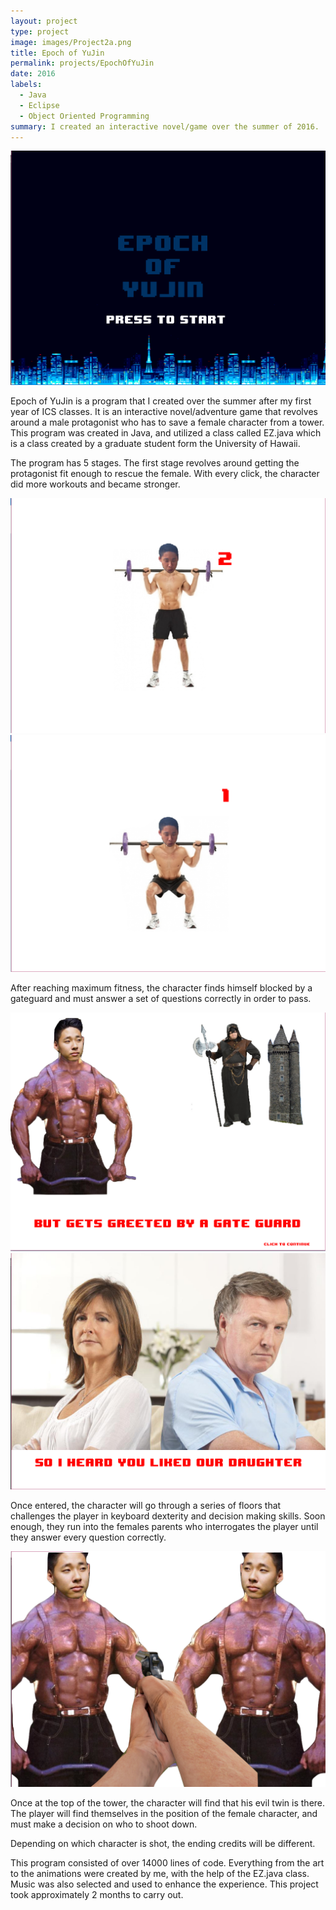 ```yaml
---
layout: project
type: project
image: images/Project2a.png
title: Epoch of YuJin
permalink: projects/EpochOfYuJin
date: 2016
labels:
  - Java
  - Eclipse
  - Object Oriented Programming
summary: I created an interactive novel/game over the summer of 2016.
---
```


<img class="ui large middle rounded image" src="../images/Project2a.png">

Epoch of YuJin is a program that I created over the summer after my first year of ICS classes. It is an interactive novel/adventure game that revolves around a male protagonist who has to save a female character from a tower. This program was created in Java, and utilized a class called EZ.java which is a class created by a graduate student form the University of Hawaii. 

The program has 5 stages. The first stage revolves around getting the protagonist fit enough to rescue the female. With every click, the character did more workouts and became stronger.

<img class="ui medium right floated rounded image" src="../images/Project2c.png">
<img class="ui medium right rounded image" src="../images/Project2b.png">

After reaching maximum fitness, the character finds himself blocked by a gateguard and must answer a set of questions correctly in order to pass.

<img class="ui large middle rounded image" src="../images/Project2d.png">

<img class="ui medium left floated rounded image" src="../images/Project2e.png">

Once entered, the character will go through a series of floors that challenges the player in keyboard dexterity and decision making skills. Soon enough, they run into the females parents who interrogates the player until they answer every question correctly. 

<img class="ui medium right floated rounded image" src="../images/Project2f.png">





Once at the top of the tower, the character will find that his evil twin is there. The player will find themselves in the position of the female character, and must make a decision on who to shoot down. 

Depending on which character is shot, the ending credits will be different. 

This program consisted of over 14000 lines of code. Everything from the art to the animations were created by me, with the help of the EZ.java class. Music was also selected and used to enhance the experience. This project took approximately 2 months to carry out.
